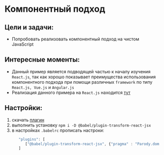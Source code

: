 # Компонентный подход

Цели и задачи:
-
* Попробовать реализовать компонентный подход на чистом JavaScript

Интересные моменты:
-  
* Данный пример является подводящей частью к началу изучения `React.js`, так как хорошо показывает преимущества использования компонентного подхода при помощи различных `framework` по типу `React.js, Vue.js` и `Angular.js`
* Реализация данного примера на `React.js` находится [тут](https://github.com/SetMiller/React-learning/tree/master/01_lets%20start)


Настройки:
-
1. скачать [плагин](https://www.npmjs.com/package/@babel/plugin-transform-react-jsx)
2. выполнить установку `npm i -D @babel/plugin-transform-react-jsx`
3. в настройках `.babelrc` прописать настроки:
   ```javascript
      "plugins": [
         ["@babel/plugin-transform-react-jsx", {"pragma" : "Parody.dom"}]
      ]
   ```